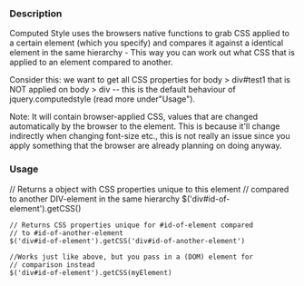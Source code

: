 <h3>Description</h3>
Computed Style uses the browsers native functions to grab CSS applied to a certain element (which you specify) and compares it against a identical element in the same hierarchy - This way you can work out what CSS that is applied to an element compared to another.

Consider this: we want to get all CSS properties for body > div#test1 that is NOT applied on body > div -- this is the default behaviour of jquery.computedstyle (read more under"Usage").

Note: It will contain browser-applied CSS, values that are changed automatically by the browser to the element. This is because it'll change indirectly when changing font-size etc., this is not really an issue since you apply something that the browser are already planning on doing anyway.

<h3>Usage</h3>
	// Returns a object with CSS properties unique to this element
	// compared to another DIV-element in the same hierarchy
	$('div#id-of-element').getCSS()

	// Returns CSS properties unique for #id-of-element compared
	// to #id-of-another-element
	$('div#id-of-element').getCSS('div#id-of-another-element')

	//Works just like above, but you pass in a (DOM) element for
	// comparison instead
	$('div#id-of-element').getCSS(myElement)
